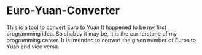 # Euro-Yuan-Converter
This is a tool to convert Euro to Yuan
It happened to be my first programming idea. So shabby it may be, it is the cornerstone of my programming career. It is intended to convert the given number of Euros to Yuan and vice versa.
